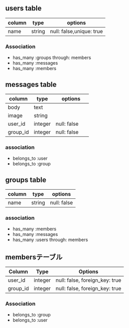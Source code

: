 ## users table
|column|type|options|
|------|----|-------|
|name     |string  |null: false,unique: true |

### Association
- has_many :groups through: members
- has_many :messages
- has_many :members

## messages table
|column|type|options|
|------|----|-------|
|body    |text   |            |
|image   |string |　　　　　　  |
|user_id    |integer |null: false |
|group_id   |integer |null: false |

### association
- belongs_to :user
- belongs_to :group

## groups table
|column|type|options|
|------|----|-------|
|name|string |null: false |

### association
- has_many :members
- has_many :messages
- has_many :users through: members

## membersテーブル

|Column|Type|Options|
|------|----|-------|
|user_id|integer|null: false, foreign_key: true|
|group_id|integer|null: false, foreign_key: true|

### Association
- belongs_to :group
- belongs_to :user
